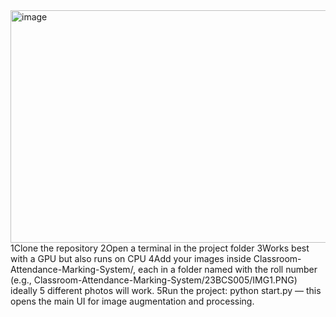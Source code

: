 <img width="1649" height="372" alt="image" src="https://github.com/user-attachments/assets/fa366450-14b7-4024-8f83-393f74cf7569" />
1️Clone the repository
2️Open a terminal in the project folder
3️Works best with a GPU but also runs on CPU
4️Add your images inside Classroom-Attendance-Marking-System/, each in a folder named with the roll number (e.g., Classroom-Attendance-Marking-System/23BCS005/IMG1.PNG) ideally 5 different photos will work.
5️Run the project: python start.py — this opens the main UI for image augmentation and processing.
